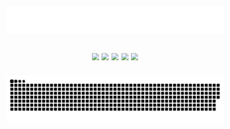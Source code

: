 <h1 align="center">
  <img src="https://raw.githubusercontent.com/SquareCodeFX/SquareCodeFX/master/name.svg" alt="SquareCodeFX" />

  <a href="#"><img src="https://komarev.com/ghpvc/?username=squarecodefx&color=blueviolet"></a>
  <a href="https://twitter.com/itsvelatic"><img src="https://img.shields.io/twitter/follow/itsvelatic?style=social"></a>
  <a href="https://www.twitch.tv/itsvelatic"><img src="https://img.shields.io/twitch/status/itsvelatic?style=social"></a>
  <a href="https://www.youtube.com/channel/UC0MQXszCPTI9Gp8IYUW3yuA"><img src="https://img.shields.io/youtube/channel/subscribers/UC0MQXszCPTI9Gp8IYUW3yuA?style=social"></a>
  <a href="https://github.com/SquareCodeFX"><img src="https://img.shields.io/github/followers/SquareCodeFX?style=social"></a>
  <p></p>
  <img src="https://raw.githubusercontent.com/SquareCodeFX/SquareCodeFX/master/snake.svg" alt="SquareCodeFX" />
</h1>
